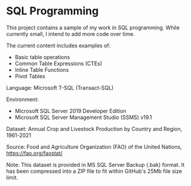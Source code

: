 # SQL Programming

This project contains a sample of my work in SQL programming. While currently small, I intend to add more code over time.

The current content includes examples of:
- Basic table operations
- Common Table Expressions (CTEs)
- Inline Table Functions
- Pivot Tables

Language: Microsoft T-SQL (Transact-SQL)

Environment: 
- Microsoft SQL Server 2019 Developer Edition
- Microsoft SQL Server Management Studio (SSMS) v19.1

Dataset: Annual Crop and Livestock Production by Country and Region, 1961-2021

Source: Food and Agriculture Organization (FAO) of the United Nations, https://fao.org/faostat/

Note: This dataset is provided in MS SQL Server Backup (.bak) format. It has been compressed into a ZIP file to fit within GitHub's 25Mb file size limit.
